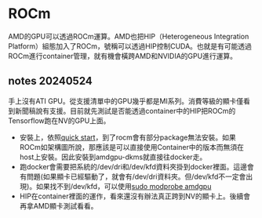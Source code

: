 ROCm
====
AMD的GPU可以透過ROCm運算。AMD也把HIP（Heterogeneous Integration Platform）組態加入了ROCm，號稱可以透過HIP控制CUDA。也就是有可能透過ROCm進行container管理，就有機會橫跨AMD和NVIDIA的GPU進行運算。

## notes 20240524

手上沒有ATI GPU。從支援清單中的GPU幾乎都是MI系列。消費等級的顯卡僅看到新聞稿說有支援。目前就先測試是否能透過container中的HIP把ROCm的Tensorflow跑在NV的GPU上面。

* 安裝上，依照[quick start](https://rocm.docs.amd.com/projects/install-on-linux/en/latest/tutorial/quick-start.html)，到了rocm會有部分package無法安裝。如果ROCm如架構圖所說，那應該是可以直接使用Container中的版本而無須在host上安裝。因此安裝到amdgpu-dkms就直接往docker走。
* 跑docker會需要把系統的/dev/dri和/dev/kfd資料夾掛到docker裡面。這邊會有問題(如果顯卡已經驅動了，就會有/dev/dri資料夾。但/dev/kfd不一定會出現)。如果找不到/dev/kfd，可以使用[sudo modprobe amdgpu](https://golang.0voice.com/?id=4676)
* HIP在container裡面的運作，看來還沒有辦法真正跨到NV的顯卡上。後續會再拿AMD顯卡測試看看。
